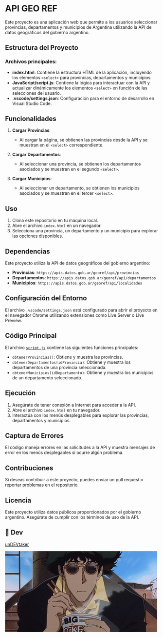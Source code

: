# API GEO REF

Este proyecto es una aplicación web que permite a los usuarios seleccionar provincias, departamentos y municipios de Argentina utilizando la API de datos geográficos del gobierno argentino.

## Estructura del Proyecto

### Archivos principales:

- **index.html**: Contiene la estructura HTML de la aplicación, incluyendo los elementos `<select>` para provincias, departamentos y municipios.
- **JavaScript/script.js**: Contiene la lógica para interactuar con la API y actualizar dinámicamente los elementos `<select>` en función de las selecciones del usuario.
- **.vscode/settings.json**: Configuración para el entorno de desarrollo en Visual Studio Code.

## Funcionalidades

1. **Cargar Provincias**:
   - Al cargar la página, se obtienen las provincias desde la API y se muestran en el `<select>` correspondiente.

2. **Cargar Departamentos**:
   - Al seleccionar una provincia, se obtienen los departamentos asociados y se muestran en el segundo `<select>`.

3. **Cargar Municipios**:
   - Al seleccionar un departamento, se obtienen los municipios asociados y se muestran en el tercer `<select>`.

## Uso

1. Clona este repositorio en tu máquina local.
2. Abre el archivo `index.html` en un navegador.
3. Selecciona una provincia, un departamento y un municipio para explorar las opciones disponibles.

## Dependencias

Este proyecto utiliza la API de datos geográficos del gobierno argentino:

- **Provincias**: `https://apis.datos.gob.ar/georef/api/provincias`
- **Departamentos**: `https://apis.datos.gob.ar/georef/api/departamentos`
- **Municipios**: `https://apis.datos.gob.ar/georef/api/localidades`

## Configuración del Entorno

El archivo `.vscode/settings.json` está configurado para abrir el proyecto en el navegador Chrome utilizando extensiones como Live Server o Live Preview.

## Código Principal

El archivo [`script.js`](JavaScript/script.js) contiene las siguientes funciones principales:

- `obtenerProvincias()`: Obtiene y muestra las provincias.
- `obtenerDepartamentos(idProvincia)`: Obtiene y muestra los departamentos de una provincia seleccionada.
- `obtenerMunicipios(idDepartamento)`: Obtiene y muestra los municipios de un departamento seleccionado.

## Ejecución

1. Asegúrate de tener conexión a Internet para acceder a la API.
2. Abre el archivo `index.html` en tu navegador.
3. Interactúa con los menús desplegables para explorar las provincias, departamentos y municipios.

## Captura de Errores

El código maneja errores en las solicitudes a la API y muestra mensajes de error en los menús desplegables si ocurre algún problema.

## Contribuciones

Si deseas contribuir a este proyecto, puedes enviar un pull request o reportar problemas en el repositorio.

## Licencia

Este proyecto utiliza datos públicos proporcionados por el gobierno argentino. Asegúrate de cumplir con los términos de uso de la API.

## 👾 Dev

[unDEVtaker](https://github.com/unDEVtaker)

![gif](img/cowboy%20bebop%20eating%20GIF.gif)
